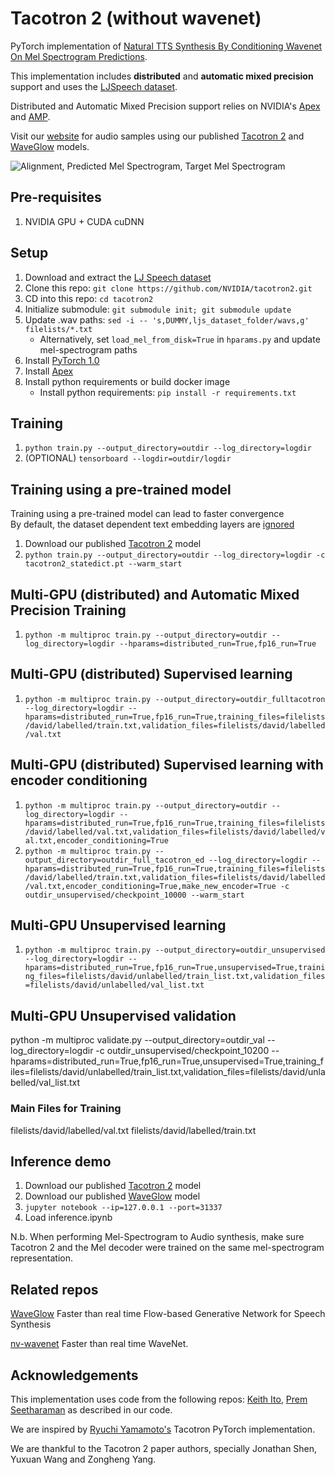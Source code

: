 # Tacotron 2 (without wavenet)

PyTorch implementation of [Natural TTS Synthesis By Conditioning
Wavenet On Mel Spectrogram Predictions](https://arxiv.org/pdf/1712.05884.pdf). 

This implementation includes **distributed** and **automatic mixed precision** support
and uses the [LJSpeech dataset](https://keithito.com/LJ-Speech-Dataset/).

Distributed and Automatic Mixed Precision support relies on NVIDIA's [Apex] and [AMP].

Visit our [website] for audio samples using our published [Tacotron 2] and
[WaveGlow] models.

![Alignment, Predicted Mel Spectrogram, Target Mel Spectrogram](tensorboard.png)


## Pre-requisites
1. NVIDIA GPU + CUDA cuDNN

## Setup
1. Download and extract the [LJ Speech dataset](https://keithito.com/LJ-Speech-Dataset/)
2. Clone this repo: `git clone https://github.com/NVIDIA/tacotron2.git`
3. CD into this repo: `cd tacotron2`
4. Initialize submodule: `git submodule init; git submodule update`
5. Update .wav paths: `sed -i -- 's,DUMMY,ljs_dataset_folder/wavs,g' filelists/*.txt`
    - Alternatively, set `load_mel_from_disk=True` in `hparams.py` and update mel-spectrogram paths 
6. Install [PyTorch 1.0]
7. Install [Apex]
8. Install python requirements or build docker image 
    - Install python requirements: `pip install -r requirements.txt`

## Training
1. `python train.py --output_directory=outdir --log_directory=logdir`
2. (OPTIONAL) `tensorboard --logdir=outdir/logdir`

## Training using a pre-trained model
Training using a pre-trained model can lead to faster convergence  
By default, the dataset dependent text embedding layers are [ignored]

1. Download our published [Tacotron 2] model
2. `python train.py --output_directory=outdir --log_directory=logdir -c tacotron2_statedict.pt --warm_start`

## Multi-GPU (distributed) and Automatic Mixed Precision Training
1. `python -m multiproc train.py --output_directory=outdir --log_directory=logdir --hparams=distributed_run=True,fp16_run=True`

## Multi-GPU (distributed) Supervised learning
1. `python -m multiproc train.py --output_directory=outdir_fulltacotron --log_directory=logdir --hparams=distributed_run=True,fp16_run=True,training_files=filelists/david/labelled/train.txt,validation_files=filelists/david/labelled/val.txt`

## Multi-GPU (distributed) Supervised learning with encoder conditioning
1.  `python -m multiproc train.py --output_directory=outdir --log_directory=logdir --hparams=distributed_run=True,fp16_run=True,training_files=filelists/david/labelled/val.txt,validation_files=filelists/david/labelled/val.txt,encoder_conditioning=True`
2. `python -m multiproc train.py --output_directory=outdir_full_tacotron_ed --log_directory=logdir --hparams=distributed_run=True,fp16_run=True,training_files=filelists/david/labelled/train.txt,validation_files=filelists/david/labelled/val.txt,encoder_conditioning=True,make_new_encoder=True -c outdir_unsupervised/checkpoint_10000 --warm_start`

## Multi-GPU Unsupervised learning
1. `python -m multiproc train.py --output_directory=outdir_unsupervised --log_directory=logdir --hparams=distributed_run=True,fp16_run=True,unsupervised=True,training_files=filelists/david/unlabelled/train_list.txt,validation_files=filelists/david/unlabelled/val_list.txt `

## Multi-GPU Unsupervised validation
python -m multiproc validate.py --output_directory=outdir_val
--log_directory=logdir -c outdir_unsupervised/checkpoint_10200
--hparams=distributed_run=True,fp16_run=True,unsupervised=True,training_files=filelists/david/unlabelled/train_list.txt,validation_files=filelists/david/unlabelled/val_list.txt

### Main Files for Training
filelists/david/labelled/val.txt
filelists/david/labelled/train.txt

## Inference demo
1. Download our published [Tacotron 2] model
2. Download our published [WaveGlow] model
3. `jupyter notebook --ip=127.0.0.1 --port=31337`
4. Load inference.ipynb 

N.b.  When performing Mel-Spectrogram to Audio synthesis, make sure Tacotron 2
and the Mel decoder were trained on the same mel-spectrogram representation. 


## Related repos
[WaveGlow](https://github.com/NVIDIA/WaveGlow) Faster than real time Flow-based
Generative Network for Speech Synthesis

[nv-wavenet](https://github.com/NVIDIA/nv-wavenet/) Faster than real time
WaveNet.

## Acknowledgements
This implementation uses code from the following repos: [Keith
Ito](https://github.com/keithito/tacotron/), [Prem
Seetharaman](https://github.com/pseeth/pytorch-stft) as described in our code.

We are inspired by [Ryuchi Yamamoto's](https://github.com/r9y9/tacotron_pytorch)
Tacotron PyTorch implementation.

We are thankful to the Tacotron 2 paper authors, specially Jonathan Shen, Yuxuan
Wang and Zongheng Yang.


[WaveGlow]: https://drive.google.com/file/d/1WsibBTsuRg_SF2Z6L6NFRTT-NjEy1oTx/view?usp=sharing
[Tacotron 2]: https://drive.google.com/file/d/1c5ZTuT7J08wLUoVZ2KkUs_VdZuJ86ZqA/view?usp=sharing
[pytorch 1.0]: https://github.com/pytorch/pytorch#installation
[website]: https://nv-adlr.github.io/WaveGlow
[ignored]: https://github.com/NVIDIA/tacotron2/blob/master/hparams.py#L22
[Apex]: https://github.com/nvidia/apex
[AMP]: https://github.com/NVIDIA/apex/tree/master/apex/amp
